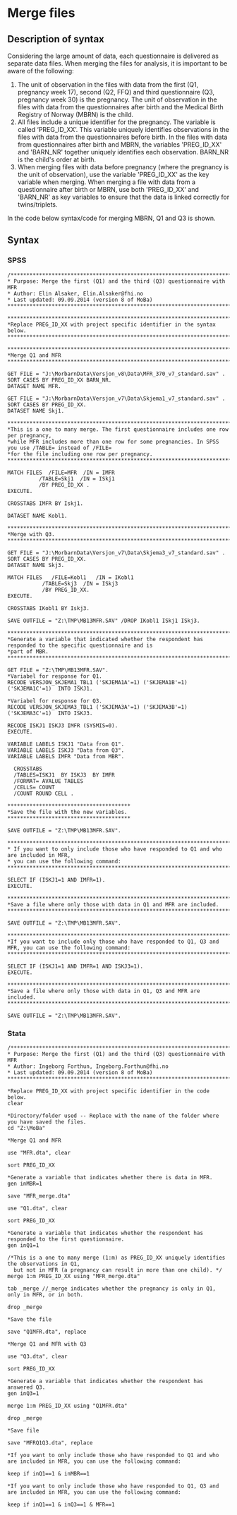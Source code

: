# Merge files
## Description of syntax
Considering the large amount of data, each questionnaire is delivered as separate data files. When merging the files for analysis, it is important to be aware of the following:
1.	The unit of observation in the files with data from the first (Q1, pregnancy week 17), second (Q2, FFQ) and third questionnaire (Q3, pregnancy week 30) is the pregnancy. The unit of observation in the files with data from the questionnaires after birth and the Medical Birth Registry of Norway (MBRN) is the child.
2.	All files include a unique identifier for the pregnancy. The variable is called ‘PREG_ID_XX’. This variable uniquely identifies observations in the files with data from the questionnaires before birth. In the files with data from questionnaires after birth and MBRN, the variables 'PREG_ID_XX' and 'BARN_NR' together uniquely identifies each observation. BARN_NR is the child's order at birth.
3.	When merging files with data before pregnancy (where the pregnancy is the unit of observation), use the variable 'PREG_ID_XX' as the key variable when merging. When merging a file with data from a questionnaire after birth or MBRN, use both 'PREG_ID_XX' and 'BARN_NR' as key variables to ensure that the data is linked correctly for twins/triplets.

In the code below syntax/code for merging MBRN, Q1 and Q3 is shown.

## Syntax

### SPSS
```
/***************************************************************************************************
* Purpose: Merge the first (Q1) and the third (Q3) questionnaire with MFR 
* Author: Elin Alsaker, Elin.Alsaker@fhi.no 
* Last updated: 09.09.2014 (version 8 of MoBa)
****************************************************************************************************/

***************************************************************************
*Replace PREG_ID_XX with project specific identifier in the syntax below.
***************************************************************************

***************************************************************************
*Merge Q1 and MFR
***************************************************************************

GET FILE = "J:\MorbarnData\Versjon_v8\Data\MFR_370_v7_standard.sav" .
SORT CASES BY PREG_ID_XX BARN_NR.
DATASET NAME MFR.

GET FILE = "J:\MorbarnData\Versjon_v7\Data\Skjema1_v7_standard.sav" .
SORT CASES BY PREG_ID_XX.
DATASET NAME Skj1.

*****************************************************************************************************
*This is a one to many merge. The first questionnaire includes one row per pregnancy,
*while MFR includes more than one row for some pregnancies. In SPSS you use /TABLE= instead of /FILE=
*for the file including one row per pregnancy.
*****************************************************************************************************

MATCH FILES  /FILE=MFR  /IN = IMFR  
	      /TABLE=Skj1  /IN = ISkj1
	      /BY PREG_ID_XX .
EXECUTE.

CROSSTABS IMFR BY Iskj1.

DATASET NAME Kobl1.

***************************************************************************
*Merge with Q3.
***************************************************************************

GET FILE = "J:\MorbarnData\Versjon_v7\Data\Skjema3_v7_standard.sav" .
SORT CASES BY PREG_ID_XX.
DATASET NAME Skj3.

MATCH FILES   /FILE=Kobl1   /IN = IKobl1 
	       /TABLE=Skj3  /IN = ISkj3 
	       /BY PREG_ID_XX.
EXECUTE.

CROSSTABS IKobl1 BY Iskj3.

SAVE OUTFILE = "Z:\TMP\MB13MFR.SAV" /DROP IKobl1 ISkj1 ISkj3.

*************************************************************************************************************
*Generate a variable that indicated whether the respondent has responded to the specific questionnaire and is
*part of MBR.  
*************************************************************************************************************

GET FILE = "Z:\TMP\MB13MFR.SAV".
*Variabel for response for Q1.
RECODE VERSJON_SKJEMA1_TBL1 ('SKJEMA1A'=1) ('SKJEMA1B'=1) ('SKJEMA1C'=1)  INTO ISKJ1.

*Variabel for response for Q3.
RECODE VERSJON_SKJEMA3_TBL1 ('SKJEMA3A'=1) ('SKJEMA3B'=1) ('SKJEMA3C'=1)  INTO ISKJ3.

RECODE ISKJ1 ISKJ3 IMFR (SYSMIS=0).
EXECUTE.

VARIABLE LABELS ISKJ1 "Data from Q1".
VARIABLE LABELS ISKJ3 "Data from Q3".
VARIABLE LABELS IMFR "Data from MBR".

  CROSSTABS
  /TABLES=ISKJ1  BY ISKJ3  BY IMFR
  /FORMAT= AVALUE TABLES
  /CELLS= COUNT
  /COUNT ROUND CELL .

***************************************
*Save the file with the new variables.
***************************************

SAVE OUTFILE = "Z:\TMP\MB13MFR.SAV".

*************************************************************************************************************
* If you want to only include those who have responded to Q1 and who are included in MFR, 
* you can use the following command:
*************************************************************************************************************

SELECT IF (ISKJ1=1 AND IMFR=1).
EXECUTE.

******************************************************************************
*Save a file where only those with data in Q1 and MFR are included.
******************************************************************************

SAVE OUTFILE = "Z:\TMP\MB13MFR.SAV".

*************************************************************************************************************
*If you want to include only those who have responded to Q1, Q3 and MFR, you can use the following command:
*************************************************************************************************************

SELECT IF (ISKJ1=1 AND IMFR=1 AND ISKJ3=1).
EXECUTE.

******************************************************************************
*Save a file where only those with data in Q1, Q3 and MFR are included.
******************************************************************************

SAVE OUTFILE = "Z:\TMP\MB13MFR.SAV".
```

### Stata
```
/***************************************************************************************************
* Purpose: Merge the first (Q1) and the third (Q3) questionnaire with MFR 
* Author: Ingeborg Forthun, Ingeborg.Forthun@fhi.no
* Last updated: 09.09.2014 (version 8 of MoBa)
****************************************************************************************************/

*Replace PREG_ID_XX with project specific identifier in the code below.
clear

*Directory/folder used -- Replace with the name of the folder where you have saved the files. 
cd "Z:\MoBa"

*Merge Q1 and MFR

use "MFR.dta", clear
 
sort PREG_ID_XX 

*Generate a variable that indicates whether there is data in MFR.
gen inMBR=1
 
save "MFR_merge.dta"
 
use "Q1.dta", clear
 
sort PREG_ID_XX 

*Generate a variable that indicates whether the respondent has responded to the first questionnaire. 
gen inQ1=1

/*This is a one to many merge (1:m) as PREG_ID_XX uniquely identifies the observations in Q1, 
  but not in MFR (a pregnancy can result in more than one child). */
merge 1:m PREG_ID_XX using "MFR_merge.dta"

tab _merge //_merge indicates whether the pregnancy is only in Q1, only in MFR, or in both. 

drop _merge

*Save the file

save "Q1MFR.dta", replace
 
*Merge Q1 and MFR with Q3
  
use "Q3.dta", clear
 
sort PREG_ID_XX

*Generate a variable that indicates whether the respondent has answered Q3.
gen inQ3=1
 
merge 1:m PREG_ID_XX using "Q1MFR.dta"

drop _merge

*Save file

save "MFRQ1Q3.dta", replace

*If you want to only include those who have responded to Q1 and who are included in MFR, you can use the following command:

keep if inQ1==1 & inMBR==1

*If you want to only include those who have responded to Q1, Q3 and are included in MFR, you can use the following command:

keep if inQ1==1 & inQ3==1 & MFR==1
```
